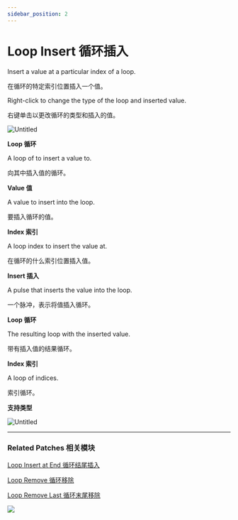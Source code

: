 ```yaml
---
sidebar_position: 2
---
```


# Loop Insert 循环插入

Insert a value at a particular index of a loop.

在循环的特定索引位置插入一个值。

Right-click to change the type of the loop and inserted value.

右键单击以更改循环的类型和插入的值。

![Untitled](https://s3.us-west-2.amazonaws.com/secure.notion-static.com/a8a125dd-1b74-4239-85f4-4d1dabfae75d/Untitled.png?X-Amz-Algorithm=AWS4-HMAC-SHA256&X-Amz-Content-Sha256=UNSIGNED-PAYLOAD&X-Amz-Credential=AKIAT73L2G45EIPT3X45%2F20220602%2Fus-west-2%2Fs3%2Faws4_request&X-Amz-Date=20220602T173128Z&X-Amz-Expires=86400&X-Amz-Signature=63065279eb32c000e27bd31a01e9eb53c94e26cbe10f6bce3b4b2b7cd2cd37c0&X-Amz-SignedHeaders=host&response-content-disposition=filename%20%3D%22Untitled.png%22&x-id=GetObject)

**Loop 循环**

A loop of to insert a value to.

向其中插入值的循环。

**Value 值**

A value to insert into the loop.

要插入循环的值。

**Index 索引**

A loop index to insert the value at.

在循环的什么索引位置插入值。

**Insert 插入**

A pulse that inserts the value into the loop.

一个脉冲，表示将值插入循环。

**Loop 循环**

The resulting loop with the inserted value.

带有插入值的结果循环。

**Index 索引**

A loop of indices.

索引循环。

**支持类型**

![Untitled](https://s3.us-west-2.amazonaws.com/secure.notion-static.com/01e93283-0a3f-4c08-89ff-cab444942e9a/Untitled.png?X-Amz-Algorithm=AWS4-HMAC-SHA256&X-Amz-Content-Sha256=UNSIGNED-PAYLOAD&X-Amz-Credential=AKIAT73L2G45EIPT3X45%2F20220602%2Fus-west-2%2Fs3%2Faws4_request&X-Amz-Date=20220602T173139Z&X-Amz-Expires=86400&X-Amz-Signature=c22fdf46d043868f5d7659c8b627fc03569695cfaaab83acf7f3457e2229255b&X-Amz-SignedHeaders=host&response-content-disposition=filename%20%3D%22Untitled.png%22&x-id=GetObject)

------

### Related Patches 相关模块

[Loop Insert at End 循环结尾插入](https://www.notion.so/Loop-Insert-at-End-4c86d7dcfe2041158b9228f5a811ce9c)

[Loop Remove 循环移除](https://www.notion.so/Loop-Remove-be83847723104a9c8d553130b28dd826)

[Loop Remove Last 循环末尾移除](https://www.notion.so/Loop-Remove-Last-ff12494e41924023a562477ec3e109af)

![](https://s3.us-west-2.amazonaws.com/secure.notion-static.com/c0ebe22c-11fd-458d-bbc3-2a65e73ef910/Untitled.png?X-Amz-Algorithm=AWS4-HMAC-SHA256&X-Amz-Content-Sha256=UNSIGNED-PAYLOAD&X-Amz-Credential=AKIAT73L2G45EIPT3X45%2F20220602%2Fus-west-2%2Fs3%2Faws4_request&X-Amz-Date=20220602T173147Z&X-Amz-Expires=86400&X-Amz-Signature=1600bc80f21bf6969c396c3b6743b189b4e9e352b043f09c7c7c01d3c7ebe8fc&X-Amz-SignedHeaders=host&response-content-disposition=filename%20%3D%22Untitled.png%22&x-id=GetObject)
